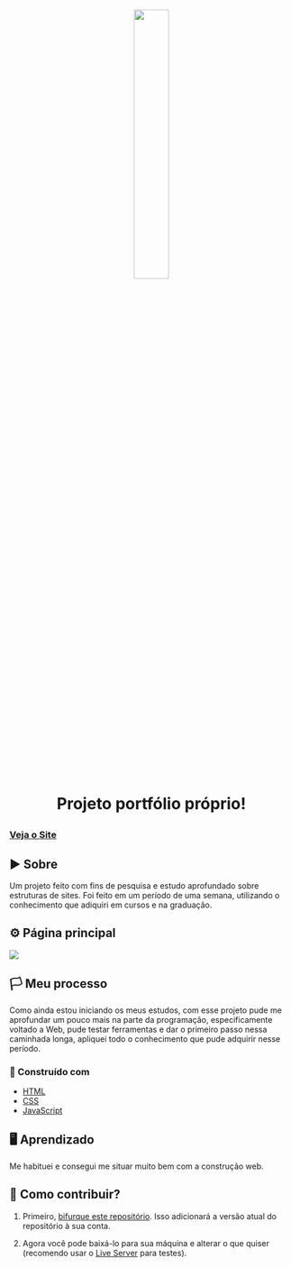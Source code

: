 <h1 align="center">
<img src= "./img/zedlogo.png" width="35%">
<p>Projeto portfólio próprio!</p> 
</h1>

### [Veja o Site](https://zademdws.github.io/projeto-site/)

## ▶ Sobre

Um projeto feito com fins de pesquisa e estudo aprofundado sobre estruturas de sites. Foi feito em um período de uma semana, utilizando o conhecimento que adiquiri em cursos e na graduação.

## ⚙ Página principal

<img src= "./imgs-projeto/pg-home.png">

## 🏳 Meu processo

Como ainda estou iniciando os meus estudos, com esse projeto pude me aprofundar um pouco mais na parte da programação, especificamente voltado a Web, pude testar ferramentas e dar o primeiro passo nessa caminhada longa, apliquei todo o conhecimento que pude adquirir nesse período.

### 🔨 Construído com

- [HTML](https://developer.mozilla.org/en-US/docs/Web/HTML)
- [CSS](https://en.wikipedia.org/wiki/CSS)
- [JavaScript](https://www.javascript.com/)

## 🖥 Aprendizado

Me habituei e consegui me situar muito bem com a construção web.



## 🧥 Como contribuir?

1. Primeiro, [bifurque este repositório](https://github.com/Nwerit/projeto-site). Isso adicionará a versão atual do repositório à sua conta.

2. Agora você pode baixá-lo para sua máquina e alterar o que quiser (recomendo usar o [Live Server](https://marketplace.visualstudio.com/items?itemName=ritwickdey.LiveServer) para testes).
